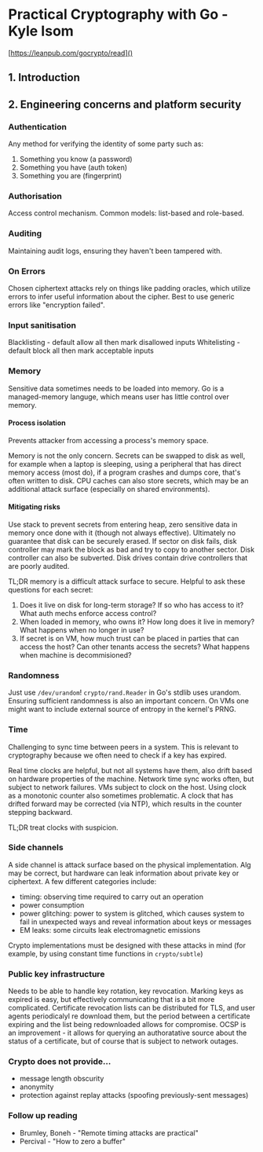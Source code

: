 # Practical Cryptography with Go - Kyle Isom

[https://leanpub.com/gocrypto/read]()

## 1. Introduction

## 2. Engineering concerns and platform security

### Authentication

Any method for verifying the identity of some party such as:

1. Something you know (a password)
2. Something you have (auth token)
3. Something you are (fingerprint)

### Authorisation

Access control mechanism. Common models: list-based and role-based.

### Auditing

Maintaining audit logs, ensuring they haven't been tampered with.

### On Errors

Chosen ciphertext attacks rely on things like padding oracles, which utilize
errors to infer useful information about the cipher. Best to use generic errors
like "encryption failed".

### Input sanitisation

Blacklisting - default allow all then mark disallowed inputs
Whitelisting - default block all then mark acceptable inputs

### Memory

Sensitive data sometimes needs to be loaded into memory. Go is a managed-memory
languge, which means user has little control over memory.

#### Process isolation

Prevents attacker from accessing a process's memory space.

Memory is not the only concern. Secrets can be swapped to disk as well, for
example when a laptop is sleeping, using a peripheral that has direct memory
access (most do), if a program crashes and dumps core, that's often written to
disk. CPU caches can also store secrets, which may be an additional attack
surface (especially on shared environments).

#### Mitigating risks

Use stack to prevent secrets from entering heap, zero sensitive data in memory
once done with it (though not always effective). Ultimately no guarantee that
disk can be securely erased. If sector on disk fails, disk controller may mark
the block as bad and try to copy to another sector. Disk controller can also be
subverted. Disk drives contain drive controllers that are poorly audited.

TL;DR memory is a difficult attack surface to secure. Helpful to ask these
questions for each secret:

1. Does it live on disk for long-term storage? If so who has access to it? What
   auth mechs enforce access control?
2. When loaded in memory, who owns it? How long does it live in memory? What
   happens when no longer in use?
3. If secret is on VM, how much trust can be placed in parties that can access
   the host? Can other tenants access the secrets? What happens when machine is
   decommisioned?

### Randomness

Just use `/dev/urandom`! `crypto/rand.Reader` in Go's stdlib uses urandom.
Ensuring sufficient randomness is also an important concern. On VMs one might
want to include external source of entropy in the kernel's PRNG.

### Time

Challenging to sync time between peers in a system. This is relevant to
cryptography because we often need to check if a key has expired.


Real time clocks are helpful, but not all systems have them, also drift based on
hardware properties of the machine. Network time sync works often, but subject
to network failures. VMs subject to clock on the host. Using clock as a
monotonic counter also sometimes problematic. A clock that has drifted forward
may be corrected (via NTP), which results in the counter stepping backward.

TL;DR treat clocks with suspicion.

### Side channels

A side channel is attack surface based on the physical implementation. Alg may
be correct, but hardware can leak information about private key or ciphertext. A
few different categories include:

* timing: observing time required to carry out an operation
* power consumption
* power glitching: power to system is glitched, which causes system to fail in
  unexpected ways and reveal information about keys or messages
* EM leaks: some circuits leak electromagnetic emissions

Crypto implementations must be designed with these attacks in mind (for example,
by using constant time functions in `crypto/subtle`)

### Public key infrastructure

Needs to be able to handle key rotation, key revocation. Marking keys as expired
is easy, but effectively communicating that is a bit more complicated.
Certificate revocation lists can be distributed for TLS, and user agents
periodicalyl re download them, but the period between a certificate expiring and
the list being redownloaded allows for compromise. OCSP is an improvement - it
allows for querying an authoratative source about the status of a certificate,
but of course that is subject to network outages.

### Crypto does not provide...

* message length obscurity
* anonymity
* protection against replay attacks (spoofing previously-sent messages)

### Follow up reading

* Brumley, Boneh - "Remote timing attacks are practical"
* Percival - "How to zero a buffer"

